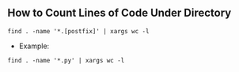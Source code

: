 ## How to Count Lines of Code Under Directory

`find . -name '*.[postfix]' | xargs wc -l`

- Example:

`find . -name '*.py' | xargs wc -l`